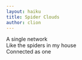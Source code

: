 ```yaml
---
layout: haiku
title: Spider Clouds
author: clion
---
```


A single network<br>
Like the spiders in my house<br>
Connected as one<br>
